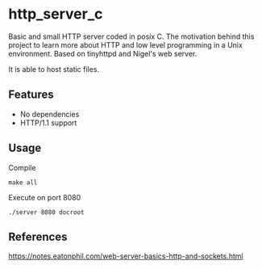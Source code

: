 # http_server_c
Basic and small HTTP server coded in posix C. The motivation behind this project to learn more about HTTP and low level programming in a Unix environment. Based on tinyhttpd and Nigel's web server.

It is able to host static files.

## Features

- No dependencies
- HTTP/1.1 support

## Usage
Compile
```
make all
```

Execute on port 8080
```
./server 8080 docroot
```
## References

https://notes.eatonphil.com/web-server-basics-http-and-sockets.html


